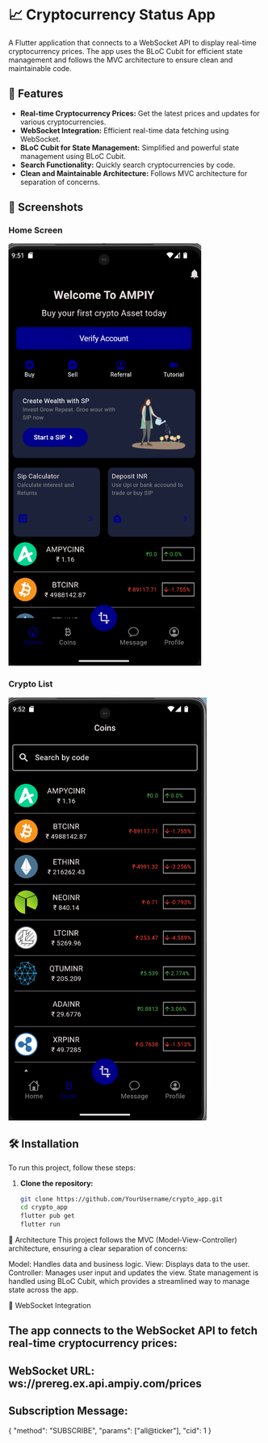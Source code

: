 # 📈 Cryptocurrency Status App

A Flutter application that connects to a WebSocket API to display real-time cryptocurrency prices. The app uses the BLoC Cubit for efficient state management and follows the MVC architecture to ensure clean and maintainable code.

## 🚀 Features

- **Real-time Cryptocurrency Prices:** Get the latest prices and updates for various cryptocurrencies.
- **WebSocket Integration:** Efficient real-time data fetching using WebSocket.
- **BLoC Cubit for State Management:** Simplified and powerful state management using BLoC Cubit.
- **Search Functionality:** Quickly search cryptocurrencies by code.
- **Clean and Maintainable Architecture:** Follows MVC architecture for separation of concerns.

## 📱 Screenshots

### Home Screen
![Home Screen](assets/screenshots/home_screen.png)

### Crypto List
![Crypto List](assets/screenshots/crypto_list.png)



## 🛠️ Installation

To run this project, follow these steps:

1. **Clone the repository:**
   ```bash
   git clone https://github.com/YourUsername/crypto_app.git
   cd crypto_app
   flutter pub get
   flutter run


🧩 Architecture
This project follows the MVC (Model-View-Controller) architecture, ensuring a clear separation of concerns:

Model: Handles data and business logic.
View: Displays data to the user.
Controller: Manages user input and updates the view.
State management is handled using BLoC Cubit, which provides a streamlined way to manage state across the app.

📡 WebSocket Integration
## The app connects to the WebSocket API to fetch real-time cryptocurrency prices:

## WebSocket URL: ws://prereg.ex.api.ampiy.com/prices
## Subscription Message:
{
  "method": "SUBSCRIBE",
  "params": ["all@ticker"],
  "cid": 1
}
